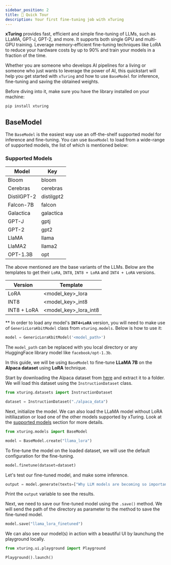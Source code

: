 ```yaml
---
sidebar_position: 2
title: 🚀 Quick Tour
description: Your first fine-tuning job with xTuring
---
```


<!-- ## Quick Start -->

**xTuring** provides fast, efficient and simple fine-tuning of LLMs, such as LLaMA, GPT-J, GPT-2, and more. It supports both single GPU and multi-GPU training. Leverage memory-efficient fine-tuning techniques like LoRA to reduce your hardware costs by up to 90% and train your models in a fraction of the time.

Whether you are someone who develops AI pipelines for a living or someone who just wants to leverage the power of AI, this quickstart will help you get started with `xTuring` and how to use `BaseModel` for inference, fine-tuning and saving the obtained weights.


Before diving into it, make sure you have the library installed on your machine:
```bash
pip install xturing
```


## BaseModel

The `BaseModel` is the easiest way use an off-the-shelf supported model for inference and fine-tuning.
You can use `BaseModel` to load from a wide-range of supported models, the list of which is mentioned below:

### Supported Models
|  Model |  Key |
| -- | -- |
|Bloom | bloom |
|Cerebras | cerebras |
|DistilGPT-2 | distilgpt2 |
|Falcon-7B | falcon |
|Galactica | galactica |
|GPT-J | gptj |
|GPT-2 | gpt2 |
|LlaMA | llama |
|LlaMA2 | llama2 |
|OPT-1.3B | opt |

The above mentioned are the base variants of the LLMs. Below are the templates to get their `LoRA`, `INT8`, `INT8 + LoRA` and `INT4 + LoRA` versions.

| Version | Template |
| -- | -- |
| LoRA |  <model_key>_lora|
| INT8 |  <model_key>_int8|
| INT8 + LoRA |  <model_key>_lora_int8|

** In order to load any model's __`INT4+LoRA`__ version, you will need to make use of `GenericLoraKbitModel` class from `xturing.models`. Below is how to use it:
```python
model = GenericLoraKbitModel('<model_path>')
```
The `model_path` can be replaced with you local directory or any HuggingFace library model like `facebook/opt-1.3b`.

In this guide, we will be using `BaseModel` to fine-tune __LLaMA 7B__ on the __Alpaca dataset__ using __LoRA__ technique.

Start by downloading the Alpaca dataset from [here](https://d33tr4pxdm6e2j.cloudfront.net/public_content/tutorials/datasets/alpaca_data.zip) and extract it to a folder. We will load this dataset using the `InstructionDataset` class.

```python
from xturing.datasets import InstructionDataset

dataset = InstructionDataset("./alpaca_data")
```

Next, initialize the model.
We can also load the LLaMA model without LoRA initiliazation or load one of the other models supported by xTuring. Look at the [supported models](/#basemodel) section for more details.

```python
from xturing.models import BaseModel

model = BaseModel.create("llama_lora")
```

To fine-tune the model on the loaded dataset, we will use the default configuration for the fine-tuning.

```python
model.finetune(dataset=dataset)
```

Let's test our fine-tuned model, and make some inference.

```python
output = model.generate(texts=["Why LLM models are becoming so important?"])
```
Print the `output` variable to see the results.

Next, we need to save our fine-tuned model using the `.save()` method. We will send the path of the directory as parameter to the method to save the fine-tuned model.

```python
model.save("llama_lora_finetuned")
```

We can also see our model(s) in action with a beautiful UI by launchung the playground locally.

```python
from xturing.ui.playground import Playground

Playground().launch()
```
